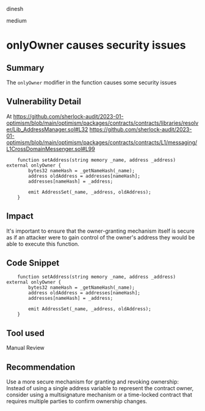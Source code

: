 dinesh

medium

# onlyOwner causes security issues

## Summary
The `onlyOwner` modifier in the function causes some security issues

## Vulnerability Detail
At https://github.com/sherlock-audit/2023-01-optimism/blob/main/optimism/packages/contracts/contracts/libraries/resolver/Lib_AddressManager.sol#L32
https://github.com/sherlock-audit/2023-01-optimism/blob/main/optimism/packages/contracts/contracts/L1/messaging/L1CrossDomainMessenger.sol#L99

```solidity
    function setAddress(string memory _name, address _address) external onlyOwner {
        bytes32 nameHash = _getNameHash(_name);
        address oldAddress = addresses[nameHash];
        addresses[nameHash] = _address;

        emit AddressSet(_name, _address, oldAddress);
    }
```

## Impact
It's important to ensure that the owner-granting mechanism itself is secure as if an attacker were to gain control of the owner's address they would be able to execute this function.

## Code Snippet
```solidity
    function setAddress(string memory _name, address _address) external onlyOwner {
        bytes32 nameHash = _getNameHash(_name);
        address oldAddress = addresses[nameHash];
        addresses[nameHash] = _address;

        emit AddressSet(_name, _address, oldAddress);
    }
```

## Tool used

Manual Review

## Recommendation
Use a more secure mechanism for granting and revoking ownership: Instead of using a single address variable to represent the contract owner, consider using a multisignature mechanism or a time-locked contract that requires multiple parties to confirm ownership changes. 